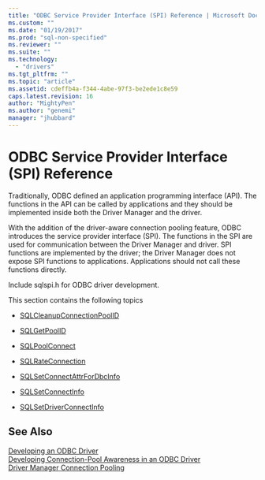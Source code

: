 ```yaml
---
title: "ODBC Service Provider Interface (SPI) Reference | Microsoft Docs"
ms.custom: ""
ms.date: "01/19/2017"
ms.prod: "sql-non-specified"
ms.reviewer: ""
ms.suite: ""
ms.technology: 
  - "drivers"
ms.tgt_pltfrm: ""
ms.topic: "article"
ms.assetid: cdeffb4a-f344-4abe-97f3-be2ede1c8e59
caps.latest.revision: 16
author: "MightyPen"
ms.author: "genemi"
manager: "jhubbard"
---
```

# ODBC Service Provider Interface (SPI) Reference
Traditionally, ODBC defined an application programming interface (API). The functions in the API can be called by applications and they should be implemented inside both the Driver Manager and the driver.  
  
 With the addition of the driver-aware connection pooling feature, ODBC introduces the service provider interface (SPI). The functions in the SPI are used for communication between the Driver Manager and driver. SPI functions are implemented by the driver; the Driver Manager does not expose SPI functions to applications. Applications should not call these functions directly.  
  
 Include sqlspi.h for ODBC driver development.  
  
 This section contains the following topics  
  
-   [SQLCleanupConnectionPoolID](../../../odbc/reference/syntax/sqlcleanupconnectionpoolid-function.md)  
  
-   [SQLGetPoolID](../../../odbc/reference/syntax/sqlgetpoolid-function.md)  
  
-   [SQLPoolConnect](../../../odbc/reference/syntax/sqlpoolconnect-function.md)  
  
-   [SQLRateConnection](../../../odbc/reference/syntax/sqlrateconnection-function.md)  
  
-   [SQLSetConnectAttrForDbcInfo](../../../odbc/reference/syntax/sqlsetconnectattrfordbcinfo-function.md)  
  
-   [SQLSetConnectInfo](../../../odbc/reference/syntax/sqlsetconnectinfo-function.md)  
  
-   [SQLSetDriverConnectInfo](../../../odbc/reference/syntax/installation-and-configuration-wwi-oltp.md)  
  
## See Also  
 [Developing an ODBC Driver](../../../odbc/reference/develop-driver/developing-an-odbc-driver.md)   
 [Developing Connection-Pool Awareness in an ODBC Driver](../../../odbc/reference/develop-driver/developing-connection-pool-awareness-in-an-odbc-driver.md)   
 [Driver Manager Connection Pooling](../../../odbc/reference/develop-app/driver-manager-connection-pooling.md)